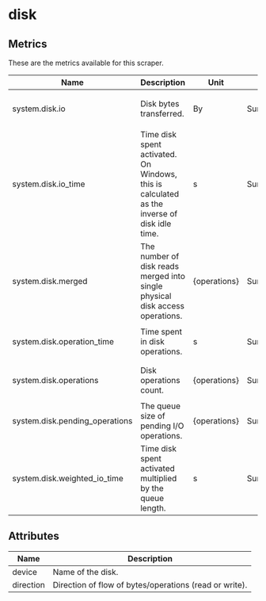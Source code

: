 [comment]: <> (Code generated by mdatagen. DO NOT EDIT.)

# disk

## Metrics

These are the metrics available for this scraper.

| Name | Description | Unit | Type | Attributes |
| ---- | ----------- | ---- | ---- | ---------- |
| system.disk.io | Disk bytes transferred. | By | Sum(Int) | <ul> <li>device</li> <li>direction</li> </ul> |
| system.disk.io_time | Time disk spent activated. On Windows, this is calculated as the inverse of disk idle time. | s | Sum(Double) | <ul> <li>device</li> </ul> |
| system.disk.merged | The number of disk reads merged into single physical disk access operations. | {operations} | Sum(Int) | <ul> <li>device</li> <li>direction</li> </ul> |
| system.disk.operation_time | Time spent in disk operations. | s | Sum(Double) | <ul> <li>device</li> <li>direction</li> </ul> |
| system.disk.operations | Disk operations count. | {operations} | Sum(Int) | <ul> <li>device</li> <li>direction</li> </ul> |
| system.disk.pending_operations | The queue size of pending I/O operations. | {operations} | Sum(Int) | <ul> <li>device</li> </ul> |
| system.disk.weighted_io_time | Time disk spent activated multiplied by the queue length. | s | Sum(Double) | <ul> <li>device</li> </ul> |

## Attributes

| Name | Description |
| ---- | ----------- |
| device | Name of the disk. |
| direction | Direction of flow of bytes/operations (read or write). |
